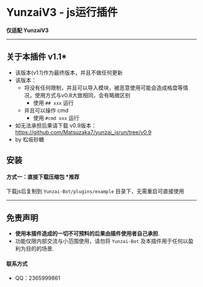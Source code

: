 # YunzaiV3 - js运行插件

**仅适配 YunzaiV3**

****

## 关于本插件 v1.1*
- 该版本(v1.1)作为最终版本，并且不做任何更新
- 该版本：
  - 将没有任何限制，并且可以导入模块，被恶意使用可能会造成格盘等情况，使用方式与v0.8大致相同，会有略微区别
    - 使用 `## xxx` 运行
  - 并且可以操作 cmd
    - 使用 `#cmd xxx` 运行
- 如无法承担后果请下载 v0.9版本：https://github.com/Matsuzaka7/yunzai_jsrun/tree/v0.9
- by 松坂砂糖

## 安装

#### 方式一：直接下载压缩包 *推荐

下载js后复制到 `Yunzai-Bot/plugins/example` 目录下，无需重启可直接使用

****

##  免责声明

- **使用本插件造成的一切不可预料的后果由插件使用者自己承担**.
- 功能仅限内部交流与小范围使用，请勿将 `Yunzai-Bot` 及本插件用于任何以盈利为目的的场景.


####  联系方式

- QQ：2365999861
